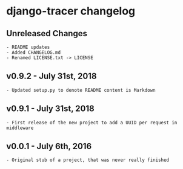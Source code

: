 # django-tracer changelog

## Unreleased Changes

    - README updates
    - Added CHANGELOG.md
    - Renamed LICENSE.txt -> LICENSE
     
## v0.9.2 - July 31st, 2018

    - Updated setup.py to denote README content is Markdown


## v0.9.1 - July 31st, 2018

    - First release of the new project to add a UUID per request in middleware


## v0.0.1 - July 6th, 2016

    - Original stub of a project, that was never really finished


